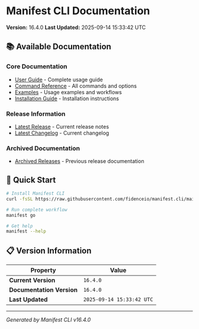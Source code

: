 # Manifest CLI Documentation

**Version:** 16.4.0
**Last Updated:** 2025-09-14 15:33:42 UTC

## 📚 Available Documentation

### Core Documentation
- [User Guide](USER_GUIDE.md) - Complete usage guide
- [Command Reference](COMMAND_REFERENCE.md) - All commands and options
- [Examples](EXAMPLES.md) - Usage examples and workflows
- [Installation Guide](INSTALLATION.md) - Installation instructions

### Release Information
- [Latest Release](RELEASE_v16.4.0.md) - Current release notes
- [Latest Changelog](CHANGELOG_v16.4.0.md) - Current changelog

### Archived Documentation
- [Archived Releases](zArchive/) - Previous release documentation

## 🚀 Quick Start

```bash
# Install Manifest CLI
curl -fsSL https://raw.githubusercontent.com/fidenceio/manifest.cli/main/install-cli.sh | bash

# Run complete workflow
manifest go

# Get help
manifest --help
```

## 📋 Version Information

| Property | Value |
|----------|-------|
| **Current Version** | `16.4.0` |
| **Documentation Version** | `16.4.0` |
| **Last Updated** | `2025-09-14 15:33:42 UTC` |

---
*Generated by Manifest CLI v16.4.0*

